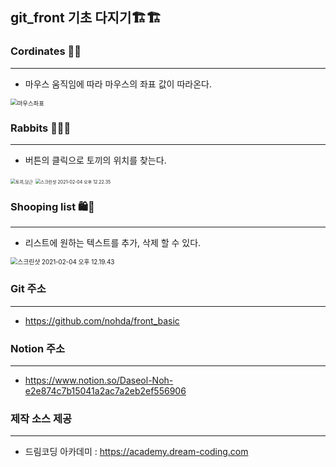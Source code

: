 ## git_front 기초 다지기🏗🏗



### Cordinates 🎯🎯

<hr />

- 마우스 움직임에 따라 마우스의 좌표 값이 따라온다. 

<img src="/Users/noda/스크린샷/엘리 강의_코드 결과/마우스좌표.png" alt="마우스좌표" style="zoom:67%;"/>







### Rabbits 🐇🐰🥕

<hr />

- 버튼의 클릭으로 토끼의 위치를 찾는다.

<img src="/Users/noda/스크린샷/엘리 강의_코드 결과/토끼,당근.png" alt="토끼,당근" style="zoom:50%;"/>

<img src="/Users/noda/스크린샷/엘리 강의_코드 결과/스크린샷 2021-02-04 오후 12.22.35.png" alt="스크린샷 2021-02-04 오후 12.22.35" style="zoom:50%;" />



### Shooping list 🛍🛒

<hr />

- 리스트에 원하는 텍스트를 추가, 삭제 할 수 있다.



<img src="/Users/noda/스크린샷/엘리 강의_코드 결과/스크린샷 2021-02-04 오후 12.19.43.png" alt="스크린샷 2021-02-04 오후 12.19.43" style="zoom:70%;" />



### Git 주소

<hr />

- https://github.com/nohda/front_basic

### Notion 주소

<hr />

- https://www.notion.so/Daseol-Noh-e2e874c7b15041a2ac7a2eb2ef556906



### 제작 소스 제공

<hr />

- 드림코딩 아카데미 : https://academy.dream-coding.com